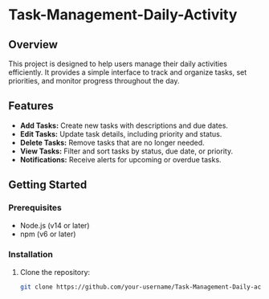 # Task-Management-Daily-Activity

## Overview

This project is designed to help users manage their daily activities efficiently. It provides a simple interface to track and organize tasks, set priorities, and monitor progress throughout the day.

## Features

- **Add Tasks:** Create new tasks with descriptions and due dates.
- **Edit Tasks:** Update task details, including priority and status.
- **Delete Tasks:** Remove tasks that are no longer needed.
- **View Tasks:** Filter and sort tasks by status, due date, or priority.
- **Notifications:** Receive alerts for upcoming or overdue tasks.

## Getting Started

### Prerequisites

- Node.js (v14 or later)
- npm (v6 or later)

### Installation

1. Clone the repository:

   ```bash
   git clone https://github.com/your-username/Task-Management-Daily-activity.git

